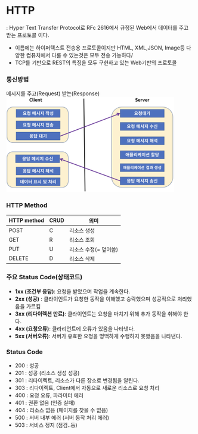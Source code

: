 # HTTP
: Hyper Text Transfer Protocol로 RFc 2616에서 규정된 Web에서 데이터를 주고 받는 프로토콜 이다.
- 이름에는 하이퍼텍스트 전송용 프로토콜이지만 HTML, XML,JSON, Image등 다양한 컴퓨처에서 다룰 수 있는것은 모두 전송 가능하다/
- TCP를 기반으로 REST의 특징을 모두 구현하고 있는 Web기반의 프로토콜

### 통신방법
메시지를 주고(Request) 받는(Response)
<img width=450px src=./img/http-communication.png>

### HTTP Method  
|HTTP method | CRUD |    의미     |
|------------|------|------------|
|POST        |C     |리소스 생성|
|GET         |R     |리소스 조회|
|PUT         |U     |리소스 수정(= 덮어씀)|
|DELETE      |D     |리소스 삭제|

### 주요 Status Code(상태코드)
- **1xx (조건부 응답)**: 요청을 받았으며 작업을 계속한다.  
- **2xx (성공)** : 클라이언트가 요청한 동작을 이해했고 승락했으며 성공적으로 처리했음을 가르킴
- **3xx (리다이렉션 만료)**: 클라이언트는 요청을 마치기 위해 추가 동작을 취해야 한다.
- **4xx (요청오류)**: 클라리언트에 오류가 있음을 나타낸다.
- **5xx (서버오류)**: 서버가 유효한 요청을 명백하게 수행하지 못했음을 나타낸다.

### Status Code

- 200 : 성공
- 201 : 성공 (리소스 생성 성공)
- 301 : 리타이렉트, 리소스가 다른 장소로 변경됨을 알린다.
- 303 : 리다이렉트, Client에서 자동으로 새로운 리소스로 요청 처리
- 400 : 요청 오류, 파라미터 에러
- 401 : 권환 없음 (인증 실패)
- 404 : 리소스 없음 (페이지를 찾을 수 없음)
- 500 : 서버 내부 에러 (서버 동작 처리 에러)
- 503 : 서비스 정지 (점검..등)